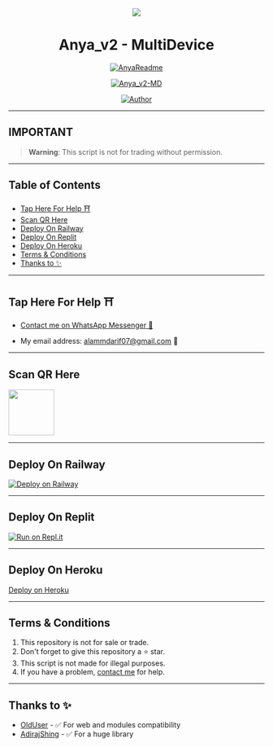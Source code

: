 <p align="center">
    <img src="https://raw.githubusercontent.com/andreasbm/readme/master/assets/lines/colored.png">
</p>

<h1 align="center">Anya_v2 - MultiDevice</h1>

<p align="center">
  <a href="https://github.com/PikaBotz"><img src="http://readme-typing-svg.herokuapp.com?color=FFFFFF&center=true&vCenter=true&multiline=false&lines=Queen+Anya+v2+MultiDevice;New+Plugin+Base+Modification;Developed+by+Pika~Kun;Give+star+and+forks+this+Repo+🌟" alt="AnyaReadme"></a>
</p>

<p align="center">
    <a href="#"><img title="Anya_v2-MD" src="https://img.shields.io/badge/WhatsApp%20BOT-green?colorA=%23ff0000&colorB=%23017e40&style=for-the-badge"></a>
</p>

<p align="center">
    <a href="https://github.com/PikaBotz"><img title="Author" src="https://img.shields.io/badge/AUTHOR-PikaBotz-green.svg?style=for-the-badge&logo=github"></a>
</p>

---

## **IMPORTANT**

> **Warning**: This script is not for trading without permission.

---

## Table of Contents
- [Tap Here For Help ⛩️](#tap-here-for-help-️)
- [Scan QR Here](https://anya-qr-teamolduser.koyeb.app/)
- [Deploy On Railway](#deploy-on-railway)
- [Deploy On Replit](#deploy-on-replit)
- [Deploy On Heroku](#deploy-on-heroku)
- [Terms & Conditions](#terms--conditions)
- [Thanks to ✨](#thanks-to-)
---

## Tap Here For Help ⛩️

- [Contact me on WhatsApp Messenger 🎐](https://wa.me/94755681782?text=Hello%20Pika~Kun%20sir...%20I%20need%20some%20help%20in%20Anya%20v2)

- My email address: [alammdarif07@gmail.com](mailto:alammdarif07@gmail.com) 🎐

---

## Scan QR Here

<a href="https://anya-qr-teamolduser.koyeb.app/"><img src="./AnyaPikaMedia/HomeScreen/AnyaQRscan.png" align="center" width="90" /> </a>

---

## Deploy On Railway

[![Deploy on Railway](https://railway.app/button.svg)](https://railway.app)

---

## Deploy On Replit

[![Run on Repl.it](https://repl.it/badge/github/PikaBotz/Anya_v2-MD)](https://repl.it/github/PikaBotz/Anya_v2-MD)

---

## Deploy On Heroku

[Deploy on Heroku](https://heroku.deploy.queenanya.work.gd/)

---

## Terms & Conditions
1. This repository is not for sale or trade.
2. Don't forget to give this repository a ⭐️ star.
3. This script is not made for illegal purposes.
4. If you have a problem, [contact me](https://wa.me/94755681782?text=Hello%20*master%20Pika~Kun*%20sir...%20I%20need%20some%20help%20in%20Anya%20v2...%20🥲) for help.

---

## Thanks to ✨
- [OldUser](https://github.com/Teamolduser) - ✅ For web and modules compatibility
- [AdirajShing](https://github.com/adiwajshing/Baileys) - ✅ For a huge library
